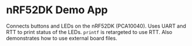 nRF52DK Demo App
================

Connects buttons and LEDs on the nRF52DK (PCA10040). Uses UART and RTT to print
status of the LEDs. `printf` is retargeted to use RTT. Also demonstrates how to
use external board files.

